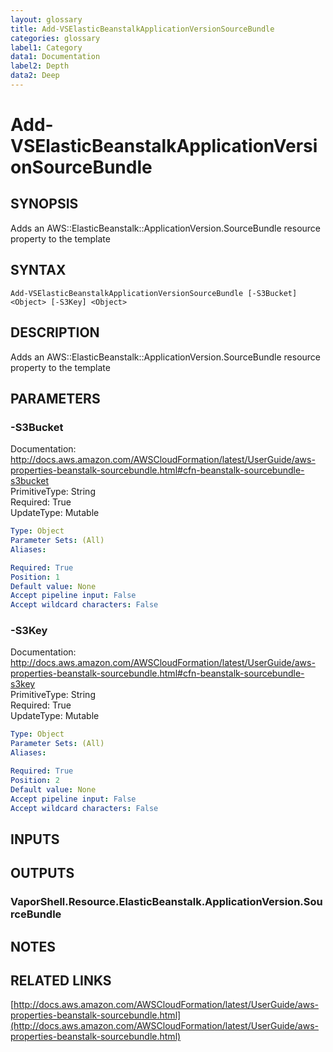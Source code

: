 ```yaml
---
layout: glossary
title: Add-VSElasticBeanstalkApplicationVersionSourceBundle
categories: glossary
label1: Category
data1: Documentation
label2: Depth
data2: Deep
---
```


# Add-VSElasticBeanstalkApplicationVersionSourceBundle

## SYNOPSIS
Adds an AWS::ElasticBeanstalk::ApplicationVersion.SourceBundle resource property to the template

## SYNTAX

```
Add-VSElasticBeanstalkApplicationVersionSourceBundle [-S3Bucket] <Object> [-S3Key] <Object>
```

## DESCRIPTION
Adds an AWS::ElasticBeanstalk::ApplicationVersion.SourceBundle resource property to the template

## PARAMETERS

### -S3Bucket
Documentation: http://docs.aws.amazon.com/AWSCloudFormation/latest/UserGuide/aws-properties-beanstalk-sourcebundle.html#cfn-beanstalk-sourcebundle-s3bucket    
PrimitiveType: String    
Required: True    
UpdateType: Mutable

```yaml
Type: Object
Parameter Sets: (All)
Aliases: 

Required: True
Position: 1
Default value: None
Accept pipeline input: False
Accept wildcard characters: False
```

### -S3Key
Documentation: http://docs.aws.amazon.com/AWSCloudFormation/latest/UserGuide/aws-properties-beanstalk-sourcebundle.html#cfn-beanstalk-sourcebundle-s3key    
PrimitiveType: String    
Required: True    
UpdateType: Mutable

```yaml
Type: Object
Parameter Sets: (All)
Aliases: 

Required: True
Position: 2
Default value: None
Accept pipeline input: False
Accept wildcard characters: False
```

## INPUTS

## OUTPUTS

### VaporShell.Resource.ElasticBeanstalk.ApplicationVersion.SourceBundle

## NOTES

## RELATED LINKS

[http://docs.aws.amazon.com/AWSCloudFormation/latest/UserGuide/aws-properties-beanstalk-sourcebundle.html](http://docs.aws.amazon.com/AWSCloudFormation/latest/UserGuide/aws-properties-beanstalk-sourcebundle.html)

